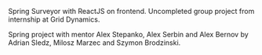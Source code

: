 Spring Surveyor with ReactJS on frontend. Uncompleted group project from internship at Grid Dynamics.

Spring project with mentor Alex Stepanko, Alex Serbin and Alex Bernov by Adrian Sledz, Milosz Marzec and Szymon Brodzinski.
